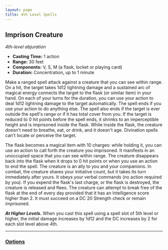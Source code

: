 ```yaml
---
layout: page
title: 4th Level Spells
---
```


## **Imprison Creature**

*4th-level abjuration*

- **Casting Time:** 1 action
- **Range:** 30 feet
- **Components:** V, S, M (a flask, locket or playing card)
- **Duration:** Concentration, up to 1 minute

Make a ranged spell attack against a creature that you can see within range. On a hit, the target takes 1d12 lightning damage and a sustained arc of magical energy connects the target to the flask (or similar item) in your hand. On each of your turns for the duration, you can use your action to deal 1d12 lightning damage to the target automatically. The spell ends if you use your action to do anything else. The spell also ends if the target is ever outside the spell's range or if it has total cover from you. If the target is reduced to 0 hit points before the spell ends, it shrinks to an imperceptible height and is imprisoned inside the flask. While inside the flask, the creature doesn't need to breathe, eat, or drink, and it doesn't age. Divination spells can't locate or perceive the target.

The flask becomes a magical item with 10 charges: while holding it, you can use an action to call forth the creature you imprisoned. It manifests in an unoccupied space that you can see within range. The creature disappears back into the flask when it drops to 0 hit points or when you use an action to end the spell. The creature is an ally to you and your companions. In combat, the creature shares your initiative count, but it takes its turn immediately after yours. It obeys your verbal commands (no action required by you). If you expend the flask's last charge, or the flask is destroyed, the creature is released and flees. The creature can attempt to break free of the flask at the end of every day provided that it has an Intelligence score higher than 2. It must succeed on a DC 20 Strength check or remain imprisoned.

***At Higher Levels.*** When you cast this spell using a spell slot of 5th level or higher, the initial damage increases by 1d12 and the DC increases by 2 for each slot level above 4th.

---

### **[Options](../../options)**
